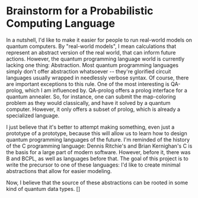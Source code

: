 # Brainstorm for a Probabilistic Computing Language

In a nutshell, I'd like to make it easier for people to run real-world models on quantum computers. 
By "real-world models", I mean calculations that represent an abstract version of the real world, that can inform future actions.
However, the quantum programming language world is currently lacking one thing: Abstraction.
Most quantum programming languages simply don't offer abstraction whatsoever -- they're glorified circuit languages usually wrapped in needlessly verbose syntax.
Of course, there are important exceptions to this rule. 
One of the most interesting is QA-prolog, which I am influenced by.
QA-prolog offers a prolog interface for a quantum annealer. 
So, for instance, one can submit the map-coloring problem as they would classically, and have it solved by a quantum computer.
However, it only offers a subset of prolog, which is already a specialized language.

I just believe that it's better to attempt making something, even just a prototype of a prototype, because this will allow us to learn how to design quantum programming languages of the future.
I'm reminded of the history of the C programming language: Dennis Ritchie's and Brian Kernighan's C is the basis for a large part of modern software. 
However, before it, there was B and BCPL, as well as languages before that.
The goal of this project is to write the precursor to one of these languages: I'd like to create minimal abstractions that allow for easier modeling.

Now, I believe that the source of these abstractions can be rooted in some kind of quantum data types. 
[]
